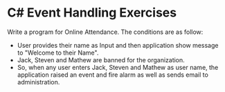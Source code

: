 ﻿# C# Event Handling Exercises
Write a program for Online Attendance.
The conditions are as follow:
* User provides their name as Input and then application show message to "Welcome to their Name".
* Jack, Steven and Mathew are banned for the organization.
* So, when any user enters Jack, Steven and Mathew as user name, the application raised an event and fire alarm as well as sends email to administration.